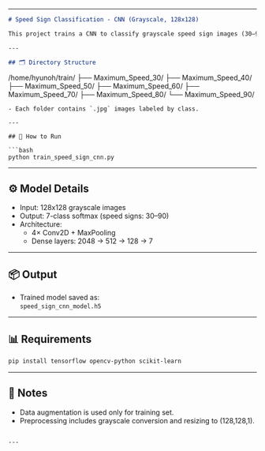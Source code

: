 
---

```markdown
# Speed Sign Classification - CNN (Grayscale, 128x128)

This project trains a CNN to classify grayscale speed sign images (30–90 km/h) using TensorFlow/Keras.

---

## 🗂 Directory Structure

```
/home/hyunoh/train/
├── Maximum_Speed_30/
├── Maximum_Speed_40/
├── Maximum_Speed_50/
├── Maximum_Speed_60/
├── Maximum_Speed_70/
├── Maximum_Speed_80/
└── Maximum_Speed_90/
```
- Each folder contains `.jpg` images labeled by class.

---

## 🚀 How to Run

```bash
python train_speed_sign_cnn.py
```

---

## ⚙️ Model Details

- Input: 128x128 grayscale images
- Output: 7-class softmax (speed signs: 30–90)
- Architecture:
  - 4× Conv2D + MaxPooling
  - Dense layers: 2048 → 512 → 128 → 7

---

## 📦 Output

- Trained model saved as:  
  `speed_sign_cnn_model.h5`

---

## 📊 Requirements

```bash
pip install tensorflow opencv-python scikit-learn
```

---

## 📌 Notes

- Data augmentation is used only for training set.
- Preprocessing includes grayscale conversion and resizing to (128,128,1).
```

---
